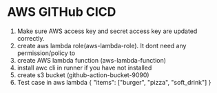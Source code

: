 # AWS GITHub CICD

1. Make sure AWS access key and secret access key are updated correctly.
2. create aws lambda role(aws-lambda-role). It dont need any permission/policy to 
3. create AWS lambda function (aws-lambda-function)
4. install awc cli in runner if you have not installed 
5. create s3 bucket (github-action-bucket-9090)
5. Test case in aws lambda
    {
  "items": ["burger", "pizza", "soft_drink"]
    }